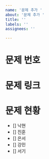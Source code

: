 ```yaml
---
name: '문제 추가 '
about: '문제 추가 '
title: ''
labels: ''
assignees: ''

---
```


# 문제 번호

# 문제 링크

# 문제 현황
- [] 낙현
- [] 진훈
- [] 은서
- [] 강민
- [] 서기
